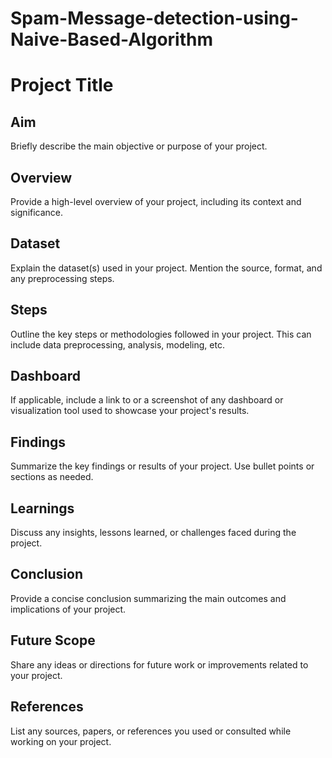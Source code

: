# Spam-Message-detection-using-Naive-Based-Algorithm


# Project Title

## Aim

Briefly describe the main objective or purpose of your project.

## Overview

Provide a high-level overview of your project, including its context and significance.

## Dataset

Explain the dataset(s) used in your project. Mention the source, format, and any preprocessing steps.

## Steps

Outline the key steps or methodologies followed in your project. This can include data preprocessing, analysis, modeling, etc.

## Dashboard

If applicable, include a link to or a screenshot of any dashboard or visualization tool used to showcase your project's results.

## Findings

Summarize the key findings or results of your project. Use bullet points or sections as needed.

## Learnings

Discuss any insights, lessons learned, or challenges faced during the project.

## Conclusion

Provide a concise conclusion summarizing the main outcomes and implications of your project.

## Future Scope

Share any ideas or directions for future work or improvements related to your project.

## References

List any sources, papers, or references you used or consulted while working on your project.

